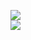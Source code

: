 [![](https://img.shields.io/badge/Made%20With-Github%20Spray-lightgrey.svg?style=for-the-badge&logo=github)](https://github.com/Annihil/github-spray#6626)  
[![](https://i.imgur.com/2DrTn0Z.gif)](https://github.com/Annihil/github-spray)